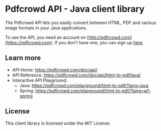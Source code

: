 # Pdfcrowd API - Java client library

The Pdfcrowd API lets you easily convert between HTML, PDF and various image
formats in your Java applications.

To use the API, you need an account on
[http://pdfcrowd.com](https://pdfcrowd.com). If you don't have one, you
can sign up [here](https://pdfcrowd.com/pricing/api/).

## Learn more

* API Home:  <https://pdfcrowd.com/doc/api/>
* API Reference:  <https://pdfcrowd.com/doc/api/html-to-pdf/java/>
* Interactive API Playground:
  * Java: <https://pdfcrowd.com/playground/html-to-pdf/?lang=java>
  * Spring: <https://pdfcrowd.com/playground/html-to-pdf/?lang=wf-spring>

## License

This client library is licensed under the MIT License.
